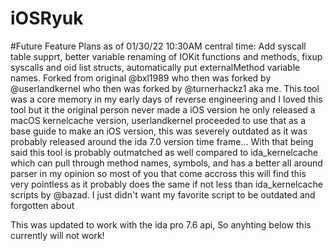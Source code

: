 # iOSRyuk

#Future Feature Plans as of 01/30/22 10:30AM central time: Add syscall table supprt, better variable renaming of IOKit functions and methods, fixup syscalls and oid list structs, automatically put externalMethod variable names.
Forked from original @bxl1989 who then was forked by @userlandkernel who then was forked by @turnerhackz1 aka me.
This tool was a core memory in my early days of reverse engineering and I loved this tool
but it the original person never made a iOS version he only released a macOS kernelcache version, userlandkernel proceeded to use that as a base guide
to make an iOS version, this was severely outdated as it was probably released around the ida 7.0 version time frame... With that being said
this tool is probably outmatched as well compared to ida_kernelcache which can pull through method names, symbols, and has a better all around 
parser in my opinion so most of you that come accross this will find this very pointless as it probably does the same if not less than
ida_kernelcache scripts by @bazad. I just didn't want my favorite script to be outdated and forgotten about 

This was updated to work with the ida pro 7.6 api, So anyhting below this currently will not work!
